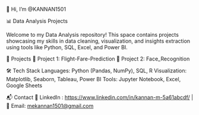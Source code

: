 👋 Hi, I’m @KANNAN1501

📊 Data Analysis Projects

Welcome to my Data Analysis repository! This space contains projects showcasing my skills in data cleaning, visualization, and insights extraction using tools like Python, SQL, Excel, and Power BI.

🚀 Projects
🔹 Project 1: Flight-Fare-Prediction 
🔹 Project 2: Face_Recognition

🛠️ Tech Stack
Languages: Python (Pandas, NumPy), SQL, R
Visualization: Matplotlib, Seaborn, Tableau, Power BI
Tools: Jupyter Notebook, Excel, Google Sheets


📬 Contact
💼 LinkedIn : https://www.linkedin.com/in/kannan-m-5a61abcdf/ | 📧 Email: mekannan1501@gmail.com
<!---
KANNAN1501/KANNAN1501 is a ✨ special ✨ repository because its `README.md` (this file) appears on your GitHub profile.
You can click the Preview link to take a look at your changes.
--->

